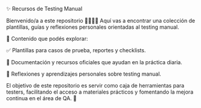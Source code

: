 ✨ Recursos de Testing Manual

Bienvenido/a a este repositorio 👩‍💻👨‍💻
Aquí vas a encontrar una colección de plantillas, guías y reflexiones personales orientadas al testing manual.

📂 Contenido que podés explorar:

✅ Plantillas para casos de prueba, reportes y checklists.

📑 Documentación y recursos oficiales que ayudan en la práctica diaria.

💭 Reflexiones y aprendizajes personales sobre testing manual.

El objetivo de este repositorio es servir como caja de herramientas para testers, facilitando el acceso a materiales prácticos y fomentando la mejora continua en el área de QA. 🚀
